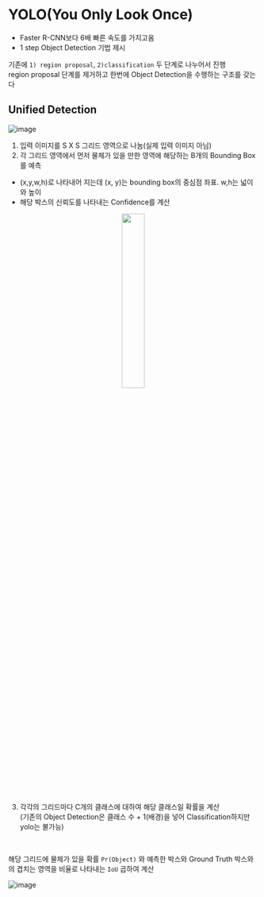 # YOLO(You Only Look Once)

- Faster R-CNN보다 6배 빠른 속도를 가지고옴
- 1 step Object Detection 기법 제시

기존에 ```1) region proposal```, ```2)classification``` 두 단계로 나누어서 진행  
region proposal 단계를 제거하고 한번에 Object Detection을 수행하는 구조를 갖는다  

## Unified Detection
![image](https://user-images.githubusercontent.com/72767245/103531882-89144000-4ecd-11eb-82c2-898dec814001.png)

 1. 입력 이미지를 S X S 그리드 영역으로 나눔(실제 입력 이미지 아님)
 2. 각 그리드 영역에서 먼저 물체가 있을 만한 영역에 해당하는 B개의 Bounding Box를 예측
  - (x,y,w,h)로 나타내어 지는데 (x, y)는 bounding box의 중심점 좌표. w,h는 넓이와 높이
  - 해당 박스의 신뢰도를 나타내는 Confidence를 계산  
  <p align="center"><img src="https://user-images.githubusercontent.com/72767245/103531915-96c9c580-4ecd-11eb-949f-e85dc95b8529.png" width = 30%></p>
    
 3. 각각의 그리드마다 C개의 클래스에 대하여 해당 클래스일 확률을 계산  
(기존의 Object Detection은 클래스 수 + 1(배경)을 넣어 Classification하지만 yolo는 불가능)  
<br>

해당 그리드에 물체가 있을 확률 ```Pr(Object)``` 와 예측한 박스와 Ground Truth 박스와의 겹치는 영역을 비율로 나타내는 ```IoU``` 곱하여 계산

![image](https://user-images.githubusercontent.com/72767245/103534761-dd6dee80-4ed2-11eb-84df-c8300b273326.png)
